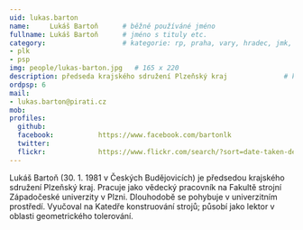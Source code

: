 ```yaml
---
uid: lukas.barton
name:     Lukáš Bartoň  	# běžně používáné jméno
fullname: Lukáš Bartoň  	# jméno s tituly etc.
category:                 	# kategorie: rp, praha, vary, hradec, jmk, senat
- plk
- psp
img: people/lukas-barton.jpg   # 165 x 220
description: předseda krajského sdružení Plzeňský kraj            	# kratký popis, max 160 znaků
ordpsp: 6
mail:
- lukas.barton@pirati.cz
mob:			  
profiles:
  github:                 
  facebook: 		  https://www.facebook.com/bartonlk
  twitter: 		  
  flickr:     		  https://www.flickr.com/search/?sort=date-taken-desc&advanced=1&text=luk%C3%A1%C5%A1%20barto%C5%88
---
```


Lukáš Bartoň (30. 1. 1981 v Českých Budějovicích) je předsedou krajského sdružení Plzeňský kraj. Pracuje jako vědecký pracovník na Fakultě strojní Západočeské univerzity v Plzni. Dlouhodobě se pohybuje v univerzitním prostředí. Vyučoval na Katedře konstruování strojů; působí jako lektor v oblasti geometrického tolerování. 
